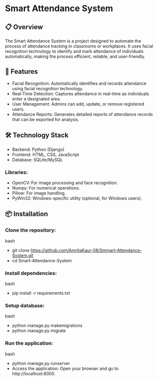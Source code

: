 # Smart Attendance System
## 📋 Overview
The Smart Attendance System is a project designed to automate the process of attendance tracking in classrooms or workplaces. It uses facial recognition technology to identify and mark attendance of individuals automatically, making the process efficient, reliable, and user-friendly.

## 🚀 Features
- Facial Recognition: Automatically identifies and records attendance using facial recognition technology.
- Real-Time Detection: Captures attendance in real-time as individuals enter a designated area.
- User Management: Admins can add, update, or remove registered users.
- Attendance Reports: Generates detailed reports of attendance records that can be exported for analysis.

## 🛠️ Technology Stack
- Backend: Python (Django)
- Frontend: HTML, CSS, JavaScript
- Database: SQLite/MySQL
### Libraries:
- OpenCV: For image processing and face recognition.
- Numpy: For numerical operations.
- Pillow: For image handling.
- PyWin32: Windows-specific utility (optional, for Windows users).

## 📦 Installation
### Clone the repository:

bash
- git clone https://github.com/AmritaKaur-08/Smmart-Attendance-System.git
- cd Smart-Attendance-System
### Install dependencies:

bash
- pip install -r requirements.txt
### Setup database:

bash
- python manage.py makemigrations
- python manage.py migrate
### Run the application:

bash
- python manage.py runserver
- Access the application: Open your browser and go to http://localhost:8000.
